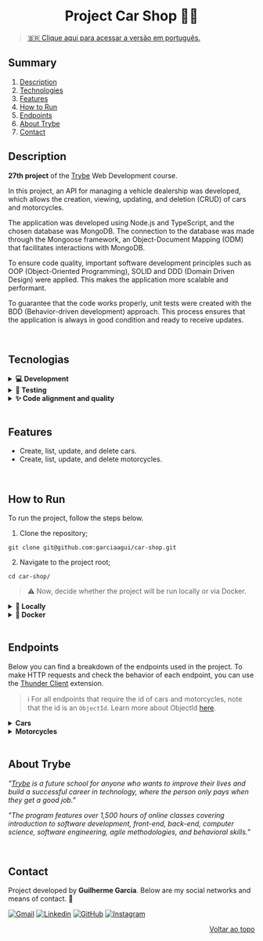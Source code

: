 <a name="readme-top"></a>

<h1 align="center">Project Car Shop 🚙🛵</h1>

> [🇧🇷 Clique aqui para acessar a versão em português.](README_pt-br.md)

## Summary

<ol>
  <li><a href="#description">Description</a></li>
  <li><a href="#technologies">Technologies</a></li>
  <li><a href="#features">Features</a></li>
  <li><a href="#how-to-run">How to Run</a></li>
  <li><a href="#endpoints">Endpoints</a></li>
  <li><a href="#about-trybe">About Trybe</a></li>
  <li><a href="#contact">Contact</a></li>
</ol>

## Description

**27th project** of the [Trybe][trybe-site-url] Web Development course.

In this project, an API for managing a vehicle dealership was developed, which allows the creation, viewing, updating, and deletion (CRUD) of cars and motorcycles.

The application was developed using Node.js and TypeScript, and the chosen database was MongoDB. The connection to the database was made through the Mongoose framework, an Object-Document Mapping (ODM) that facilitates interactions with MongoDB.

To ensure code quality, important software development principles such as OOP (Object-Oriented Programming), SOLID and DDD (Domain Driven Design) were applied. This makes the application more scalable and performant.

To guarantee that the code works properly, unit tests were created with the BDD (Behavior-driven development) approach. This process ensures that the application is always in good condition and ready to receive updates.

<br/>

## Tecnologias

<details>
  <summary><strong>💻 Development </strong></summary><br />

- [Docker][docker-url]
- [dotenv][dotenv-url]
- [Express][express-url]
- [Node.js][node-url]
- [MongoDB][mongodb-url]
- [Mongoose][mongoose-url]
- [Typescript][typescript-url]

---

</details>

<details>
  <summary><strong>🧪 Testing </strong></summary><br />

- [Chai][chai-url]
- [Mocha][mocha-url]
- [Sinon.js][sinon-url]

---

</details>

<details>
  <summary><strong>✨ Code alignment and quality </strong></summary><br />

- [ESLint][eslint-url]

---

</details>

<br/>

## Features

<ul>
  <li>Create, list, update, and delete cars.</li>
  <li>Create, list, update, and delete motorcycles.</li>
</ul>

<br/>

## How to Run

To run the project, follow the steps below.

1. Clone the repository;

```
git clone git@github.com:garciaagui/car-shop.git
```

2. Navigate to the project root;

```
cd car-shop/
```

> ⚠️ Now, decide whether the project will be run locally or via Docker.

<details>
  <summary><strong>💽 Locally</strong></summary>

1. Make sure you have **Node.js** installed in version 16 or higher. Check out the [official documentation](https://nodejs.org/en/download/package-manager) for more information.

2. In the project root, install the project dependencies.

```
npm install
```

3. Configure the environment variables:

- Rename the `.env.example` file (available in the project root) to `.env`;
- Set the variables for your local environment.

4. Start the server:

```
npm run dev
```

- To run the tests, you can use the two commands below.

```
// Command 1
npm run test:mocha

// Command 2 - In this command you have access to the test coverage
npm run test:coverage
```

</details>

<details>
  <summary><strong>🐋 Docker</strong></summary>
  
1. Make sure you have **docker-compose** installed in version 1.29 or higher. Useful links if you need to install or update: [DigitalOcean Tutorial](https://www.digitalocean.com/community/tutorials/how-to-install-and-use-docker-compose-on-ubuntu-20-04) and [official documentation](https://docs.docker.com/compose/install/);

2. Bring up the containers by running the command below. Two containers will be initialized: `car_shop` (node) and `car_shop_db` (mysql).

```
docker-compose up -d --build
```

3. Access the CLI of the `car_shop` container with the command below or open it in VS Code. For the latter option, I recommend the Microsoft extension [Dev Containers](https://marketplace.visualstudio.com/items?itemName=ms-vscode-remote.remote-containers).

```
docker exec -it car_shop bash
```

> ⚠️ From now on, **ALL** commands (scripts) available in `package.json` (including npm install) must be executed **INSIDE** the `car_shop` container.

4. Install the project dependencies.

```
npm install
```

5. Start the server:

```
npm run dev
```

- To run the tests, you can use the two commands below.

```
// Command 1
npm run test:mocha

// Command 2 - In this command you have access to the test coverage
npm run test:coverage
```

- For the local test context, follow the steps below:

1. Rename the `.env.example` file (available in the project root) to `.env`;
2. Set the variables for your local environment.

</details>

<br/>

## Endpoints

Below you can find a breakdown of the endpoints used in the project. To make HTTP requests and check the behavior of each endpoint, you can use the [Thunder Client](https://www.thunderclient.com/) extension.

> ℹ️ For all endpoints that require the id of cars and motorcycles, note that the id is an `ObjectId`. Learn more about ObjectId [here](https://www.mongodb.com/docs/manual/reference/bson-types/#objectid).

<details>
  <summary><strong>Cars</strong></summary>

### GET /cars

- Returns all cars registered in the database.
- URL: `http://localhost:PORT/cars`

### POST /cars

- Adds a new car to the database.
- URL: `http://localhost:PORT/cars`
- The request body must follow the format below:

```
{
  "model": "Marea",
  "year": 2002,
  "color": "Black",
  "status": true, // Not required. If not inserted, the value of status will be 'false'
  "buyValue": 15.990,
  "doorsQty": 4,
  "seatsQty": 5
}
```

### GET /cars/:id

- Returns the car whose id was passed in the URL.
- Example URL: `http://localhost:PORT/cars/634852326b35b59438fbea2f`

### PUT /cars/:id

- Updates the car whose id was passed in the URL.
- Example URL: `http://localhost:PORT/cars/634852326b35b59438fbea2f`
- The request body must follow the format below:

```
{
  "model": "Marea",
  "year": 1992,
  "color": "Red",
  "status": true, // Not required. If not inserted, the value of status will be 'false'
  "buyValue": 12.000,
  "doorsQty": 2,
  "seatsQty": 5
}
```

### DELETE /cars/:id

- Removes from the database the car whose id was passed in the URL.
- Example URL: `http://localhost:PORT/cars/634852326b35b59438fbea2f`

---

</details>

<details>
  <summary><strong>Motorcycles</strong></summary>

### GET /motorcycles

- Returns all motorcycles registered in the database.
- URL: `http://localhost:PORT/motorcycles`

### POST /motorcycles

- Adds a new motorcycle to the database.
- URL: `http://localhost:PORT/motorcycles`
- The request body must follow the format below:

```
{
  "model": "Honda Cb 600f Hornet",
  "year": 2005,
  "color": "Yellow",
  "status": true, // Not required. If not inserted, the value of status will be 'false'
  "buyValue": 30.000,
  "category": "Street", // Accepted values: "Street", "Custom" or "Trail"
  "engineCapacity": 600
}
```

### GET /motorcycles/:id

- Returns the motorcycle whose id was passed in the URL.
- Example URL: `http://localhost:PORT/motorcycles/634852326b35b59438fbea2f`

### PUT /motorcycles/:id

- Updates the motorcycle whose id was passed in the URL.
- Example URL: `http://localhost:PORT/motorcycles/634852326b35b59438fbea2f`
- The request body must follow the format below:

```
{
  "model": "Honda Cb 600f Hornet",
  "year": 2014,
  "color": "Red",
  "status": true, // Not required. If not inserted, the value of status will be 'false'
  "buyValue": 45.000,
  "category": "Street", // Accepted values: "Street", "Custom" or "Trail"
  "engineCapacity": 600
}
```

### DELETE /motorcycles/:id

- Removes from the database the motorcycle whose id was passed in the URL.
- Example URL: `http://localhost:PORT/motorcycles/634852326b35b59438fbea2f`

---

</details>

<br/>

## About Trybe

_"[Trybe][trybe-site-url] is a future school for anyone who wants to improve their lives and build a successful career in technology, where the person only pays when they get a good job."_

_"The program features over 1,500 hours of online classes covering introduction to software development, front-end, back-end, computer science, software engineering, agile methodologies, and behavioral skills."_

<br/>

## Contact

Project developed by **Guilherme Garcia**. Below are my social networks and means of contact. 🤘

[![Gmail][gmail-badge]][gmail-url]
[![Linkedin][linkedin-badge]][linkedin-url]
[![GitHub][github-badge]][github-url]
[![Instagram][instagram-badge]][instagram-url]

<p align="right"><a href="#readme-top">Voltar ao topo</a></p>

<!-- MARKDOWN LINKS & IMAGES -->

[trybe-site-url]: https://www.betrybe.com/

<!-- Stacks URLs -->

[chai-url]: https://www.chaijs.com/
[docker-url]: https://www.docker.com/
[dotenv-url]: https://www.dotenv.org/
[eslint-url]: https://eslint.org/
[express-url]: https://expressjs.com/
[mocha-url]: https://mochajs.org/
[mongodb-url]: https://www.mongodb.com/
[mongoose-url]: https://mongoosejs.com/
[node-url]: https://nodejs.org/en/
[sinon-url]: https://sinonjs.org/
[typescript-url]: https://www.typescriptlang.org/

<!-- Contact URLs & Badges -->

[gmail-badge]: https://img.shields.io/badge/Gmail-D14836?style=for-the-badge&logo=gmail&logoColor=white
[gmail-url]: mailto:garciaguig@gmail.com
[linkedin-badge]: https://img.shields.io/badge/LinkedIn-0077B5?style=for-the-badge&logo=linkedin&logoColor=white
[linkedin-url]: https://www.linkedin.com/in/garciaagui/
[github-badge]: https://img.shields.io/badge/GitHub-100000?style=for-the-badge&logo=github&logoColor=white
[github-url]: https://github.com/garciaagui
[instagram-badge]: https://img.shields.io/badge/Instagram-E4405F?style=for-the-badge&logo=instagram&logoColor=white
[instagram-url]: https://www.instagram.com/garciaagui/
